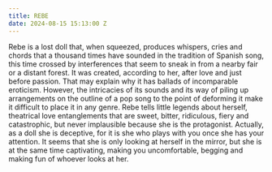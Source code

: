 ```yaml
---
title: REBE
date: 2024-08-15 15:13:00 Z
---
```


Rebe is a lost doll that, when squeezed, produces whispers, cries and chords that a thousand times have sounded in the tradition of Spanish song, this time crossed by interferences that seem to sneak in from a nearby fair or a distant forest. It was created, according to her, after love and just before passion. That may explain why it has ballads of incomparable eroticism. However, the intricacies of its sounds and its way of piling up arrangements on the outline of a pop song to the point of deforming it make it difficult to place it in any genre. Rebe tells little legends about herself, theatrical love entanglements that are sweet, bitter, ridiculous, fiery and catastrophic, but never implausible because she is the protagonist. Actually, as a doll she is deceptive, for it is she who plays with you once she has your attention. It seems that she is only looking at herself in the mirror, but she is at the same time captivating, making you uncomfortable, begging and making fun of whoever looks at her.